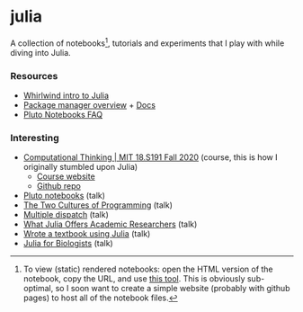 # julia

A collection of notebooks[^1], tutorials and experiments that I play with while diving into Julia.

### Resources
* [Whirlwind intro to Julia](https://www.youtube.com/watch?v=8h8rQyEpiZA&t=7898s)
* [Package manager overview](https://www.youtube.com/watch?v=76KL8aSz0Sg) + [Docs](https://pkgdocs.julialang.org/v1/)
* [Pluto Notebooks FAQ](https://github.com/fonsp/Pluto.jl/wiki)

### Interesting
* [Computational Thinking | MIT 18.S191 Fall 2020](https://www.youtube.com/playlist?list=PLP8iPy9hna6Q2Kr16aWPOKE0dz9OnsnIJ) (course, this is how I originally stumbled upon Julia)
  * [Course website](https://computationalthinking.mit.edu/Fall20/)
  * [Github repo](https://github.com/mitmath/18S191/tree/Fall20) 
* [Pluto notebooks](https://www.youtube.com/watch?v=IAF8DjrQSSk) (talk)
* [The Two Cultures of Programming](https://www.youtube.com/watch?v=C3iR_PknlFc) (talk)
* [Multiple dispatch](https://www.youtube.com/watch?v=kc9HwsxE1OY&t=1544s) (talk)
* [What Julia Offers Academic Researchers](https://www.youtube.com/watch?v=C4dMYHzW-SY&t=443s) (talk)
* [Wrote a textbook using Julia](https://www.youtube.com/watch?v=ofWy5kaZU3g) (talk)
* [Julia for Biologists](https://www.youtube.com/watch?v=gRj7E5kYG1I&t=1937s) (talk)

[^1]: To view (static) rendered notebooks: open the HTML version of the notebook, copy the URL, and use [this tool](https://raw.githack.com/). This is obviously sub-optimal, so I soon want to create a simple website (probably with github pages) to host all of the notebook files. 
